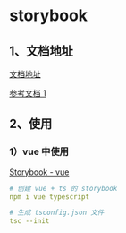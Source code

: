 # storybook

## 1、文档地址

[文档地址](https://storybook.js.org)

[参考文档 1](https://jamie.work/posts/从零搭建-组件库开发环境/)

## 2、使用

### 1）vue 中使用

[Storybook - vue](https://storybook.js.org/docs/vue/get-started/install)

```yaml
# 创建 vue + ts 的 storybook
npm i vue typescript

# 生成 tsconfig.json 文件
tsc --init
```
